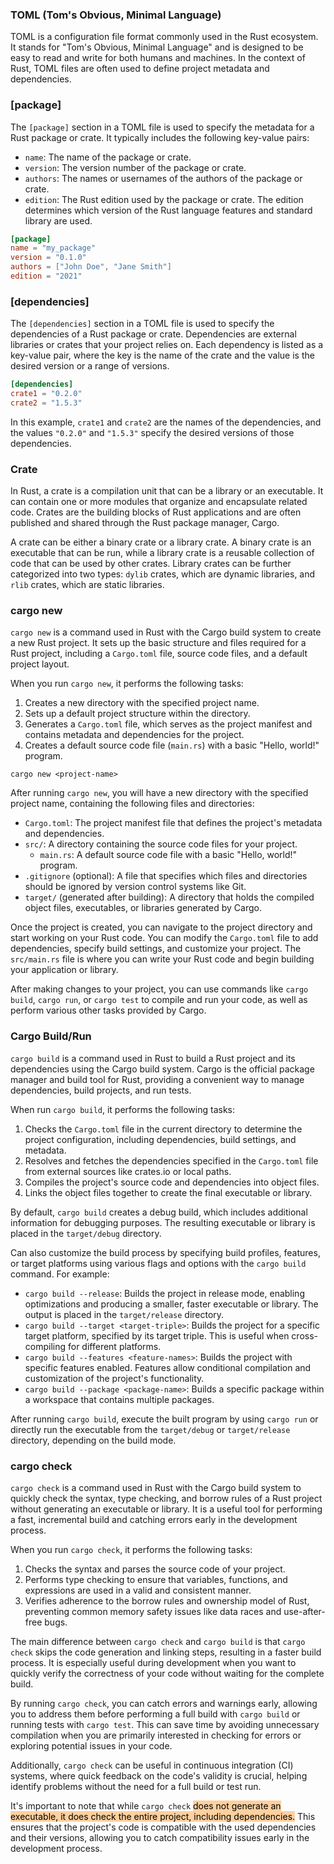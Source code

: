 
### TOML (Tom's Obvious, Minimal Language)

TOML is a configuration file format commonly used in the Rust ecosystem. It stands for "Tom's Obvious, Minimal Language" and is designed to be easy to read and write for both humans and machines. In the context of Rust, TOML files are often used to define project metadata and dependencies.

### [package]

The `[package]` section in a TOML file is used to specify the metadata for a Rust package or crate. It typically includes the following key-value pairs:

- `name`: The name of the package or crate.
- `version`: The version number of the package or crate.
- `authors`: The names or usernames of the authors of the package or crate.
- `edition`: The Rust edition used by the package or crate. The edition determines which version of the Rust language features and standard library are used.

```toml
[package]
name = "my_package"
version = "0.1.0"
authors = ["John Doe", "Jane Smith"]
edition = "2021"
```

### [dependencies]

The `[dependencies]` section in a TOML file is used to specify the dependencies of a Rust package or crate. Dependencies are external libraries or crates that your project relies on. Each dependency is listed as a key-value pair, where the key is the name of the crate and the value is the desired version or a range of versions.

```toml
[dependencies]
crate1 = "0.2.0"
crate2 = "1.5.3"
```

In this example, `crate1` and `crate2` are the names of the dependencies, and the values `"0.2.0"` and `"1.5.3"` specify the desired versions of those dependencies.

### Crate

In Rust, a crate is a compilation unit that can be a library or an executable. It can contain one or more modules that organize and encapsulate related code. Crates are the building blocks of Rust applications and are often published and shared through the Rust package manager, Cargo.

A crate can be either a binary crate or a library crate. A binary crate is an executable that can be run, while a library crate is a reusable collection of code that can be used by other crates. Library crates can be further categorized into two types: `dylib` crates, which are dynamic libraries, and `rlib` crates, which are static libraries.

### cargo new
`cargo new` is a command used in Rust with the Cargo build system to create a new Rust project. It sets up the basic structure and files required for a Rust project, including a `Cargo.toml` file, source code files, and a default project layout.

When you run `cargo new`, it performs the following tasks:

1. Creates a new directory with the specified project name.
2. Sets up a default project structure within the directory.
3. Generates a `Cargo.toml` file, which serves as the project manifest and contains metadata and dependencies for the project.
4. Creates a default source code file (`main.rs`) with a basic "Hello, world!" program.

```
cargo new <project-name>
```

After running `cargo new`, you will have a new directory with the specified project name, containing the following files and directories:

- `Cargo.toml`: The project manifest file that defines the project's metadata and dependencies.
- `src/`: A directory containing the source code files for your project.
    - `main.rs`: A default source code file with a basic "Hello, world!" program.
- `.gitignore` (optional): A file that specifies which files and directories should be ignored by version control systems like Git.
- `target/` (generated after building): A directory that holds the compiled object files, executables, or libraries generated by Cargo.

Once the project is created, you can navigate to the project directory and start working on your Rust code. You can modify the `Cargo.toml` file to add dependencies, specify build settings, and customize your project. The `src/main.rs` file is where you can write your Rust code and begin building your application or library.

After making changes to your project, you can use commands like `cargo build`, `cargo run`, or `cargo test` to compile and run your code, as well as perform various other tasks provided by Cargo.

### Cargo Build/Run

`cargo build` is a command used in Rust to build a Rust project and its dependencies using the Cargo build system. Cargo is the official package manager and build tool for Rust, providing a convenient way to manage dependencies, build projects, and run tests.

When run `cargo build`, it performs the following tasks:

1. Checks the `Cargo.toml` file in the current directory to determine the project configuration, including dependencies, build settings, and metadata.
2. Resolves and fetches the dependencies specified in the `Cargo.toml` file from external sources like crates.io or local paths.
3. Compiles the project's source code and dependencies into object files.
4. Links the object files together to create the final executable or library.

By default, `cargo build` creates a debug build, which includes additional information for debugging purposes. The resulting executable or library is placed in the `target/debug` directory.

Can also customize the build process by specifying build profiles, features, or target platforms using various flags and options with the `cargo build` command. For example:

- `cargo build --release`: Builds the project in release mode, enabling optimizations and producing a smaller, faster executable or library. The output is placed in the `target/release` directory.
- `cargo build --target <target-triple>`: Builds the project for a specific target platform, specified by its target triple. This is useful when cross-compiling for different platforms.
- `cargo build --features <feature-names>`: Builds the project with specific features enabled. Features allow conditional compilation and customization of the project's functionality.
- `cargo build --package <package-name>`: Builds a specific package within a workspace that contains multiple packages.

After running `cargo build`, execute the built program by using `cargo run` or directly run the executable from the `target/debug` or `target/release` directory, depending on the build mode.


### cargo check
`cargo check` is a command used in Rust with the Cargo build system to quickly check the syntax, type checking, and borrow rules of a Rust project without generating an executable or library. It is a useful tool for performing a fast, incremental build and catching errors early in the development process.

When you run `cargo check`, it performs the following tasks:

1. Checks the syntax and parses the source code of your project.
2. Performs type checking to ensure that variables, functions, and expressions are used in a valid and consistent manner.
3. Verifies adherence to the borrow rules and ownership model of Rust, preventing common memory safety issues like data races and use-after-free bugs.

The main difference between `cargo check` and `cargo build` is that `cargo check` skips the code generation and linking steps, resulting in a faster build process. It is especially useful during development when you want to quickly verify the correctness of your code without waiting for the complete build.

By running `cargo check`, you can catch errors and warnings early, allowing you to address them before performing a full build with `cargo build` or running tests with `cargo test`. This can save time by avoiding unnecessary compilation when you are primarily interested in checking for errors or exploring potential issues in your code.

Additionally, `cargo check` can be useful in continuous integration (CI) systems, where quick feedback on the code's validity is crucial, helping identify problems without the need for a full build or test run.

It's important to note that while `cargo check` <mark style="background: #FFB86CA6;">does not generate an executable, it does check the entire project, including dependencies.</mark> This ensures that the project's code is compatible with the used dependencies and their versions, allowing you to catch compatibility issues early in the development process.